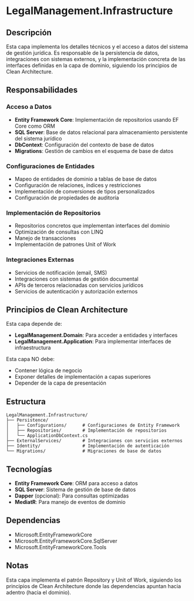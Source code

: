 # LegalManagement.Infrastructure

## Descripción

Esta capa implementa los detalles técnicos y el acceso a datos del sistema de gestión jurídica. Es responsable de la persistencia de datos, integraciones con sistemas externos, y la implementación concreta de las interfaces definidas en la capa de dominio, siguiendo los principios de Clean Architecture.

## Responsabilidades

### Acceso a Datos
- **Entity Framework Core**: Implementación de repositorios usando EF Core como ORM
- **SQL Server**: Base de datos relacional para almacenamiento persistente del sistema jurídico
- **DbContext**: Configuración del contexto de base de datos
- **Migrations**: Gestión de cambios en el esquema de base de datos

### Configuraciones de Entidades
- Mapeo de entidades de dominio a tablas de base de datos
- Configuración de relaciones, índices y restricciones
- Implementación de conversiones de tipos personalizados
- Configuración de propiedades de auditoría

### Implementación de Repositorios
- Repositorios concretos que implementan interfaces del dominio
- Optimización de consultas con LINQ
- Manejo de transacciones
- Implementación de patrones Unit of Work

### Integraciones Externas
- Servicios de notificación (email, SMS)
- Integraciones con sistemas de gestión documental
- APIs de terceros relacionadas con servicios jurídicos
- Servicios de autenticación y autorización externos

## Principios de Clean Architecture

Esta capa depende de:
- **LegalManagement.Domain**: Para acceder a entidades y interfaces
- **LegalManagement.Application**: Para implementar interfaces de infraestructura

Esta capa NO debe:
- Contener lógica de negocio
- Exponer detalles de implementación a capas superiores
- Depender de la capa de presentación

## Estructura

```
LegalManagement.Infrastructure/
├── Persistence/
│   ├── Configurations/      # Configuraciones de Entity Framework
│   ├── Repositories/        # Implementación de repositorios
│   └── ApplicationDbContext.cs
├── ExternalServices/        # Integraciones con servicios externos
├── Identity/                # Implementación de autenticación
└── Migrations/              # Migraciones de base de datos
```

## Tecnologías

- **Entity Framework Core**: ORM para acceso a datos
- **SQL Server**: Sistema de gestión de base de datos
- **Dapper** (opcional): Para consultas optimizadas
- **MediatR**: Para manejo de eventos de dominio

## Dependencias

- Microsoft.EntityFrameworkCore
- Microsoft.EntityFrameworkCore.SqlServer
- Microsoft.EntityFrameworkCore.Tools

## Notas

Esta capa implementa el patrón Repository y Unit of Work, siguiendo los principios de Clean Architecture donde las dependencias apuntan hacia adentro (hacia el dominio).

